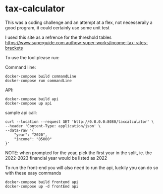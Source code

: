 # tax-calculator

This was a coding challenge and an attempt at a flex, not necesseraily a good program, it could certainly use some unit test

I used this site as a refrence for the threshold tables https://www.superguide.com.au/how-super-works/income-tax-rates-brackets

To use the tool please run:

Command line:

```
docker-compose build commandLine
docker-compose run commandLine
```

API:

```
docker-compose build api
docker-compose up api
```

sample api call:

```
curl --location --request GET 'http://0.0.0.0:8080/taxcalculator' \
--header 'Content-Type: application/json' \
--data-raw '{
    "year": "2020",
    "income": "85000"
}'
```

NOTE: when prompted for the year, pick the first year in the split, ie. the 2022-2023 financial year would be listed as 2022

To run the front-end you will also need to run the api, luckily you can do so with these easy commands

```
docker-compose build frontend api
docker-compose up -d frontEnd api
```